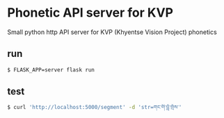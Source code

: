 # Phonetic API server for KVP

Small python http API server for KVP (Khyentse Vision Project) phonetics


## run

```sh
$ FLASK_APP=server flask run
```

## test

```sh
$ curl 'http://localhost:5000/segment' -d 'str=གང་གི་བློ་གྲོས་'
```